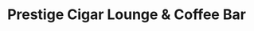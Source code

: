 ---
title: "Prestige Cigar Lounge & Coffee Bar"
url: /bedford/prestige-cigar-lounge-and-coffee-bar/
shop: tobacco
---